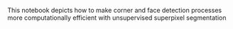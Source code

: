 This notebook depicts how to make corner and face detection processes more computationally efficient with unsupervised superpixel segmentation
